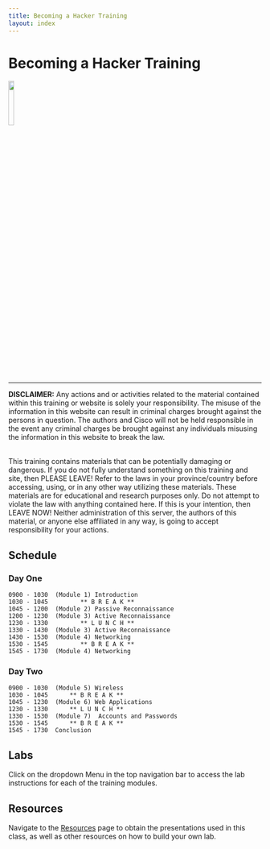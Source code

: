 ```yaml
---
title: Becoming a Hacker Training
layout: index
---
```


# Becoming a Hacker Training

<img src="os_files/hacker_2.png" width="15%" height="15%">

<hr>

**DISCLAIMER:** Any actions and or activities related to the material contained within this training or website is solely your responsibility. The misuse of the information in this website can result in criminal charges brought against the persons in question. The authors and Cisco will not be held responsible in the event any criminal charges be brought against any individuals misusing the information in this website to break the law.<br> <br>

This training contains materials that can be potentially damaging or dangerous. If you do not fully understand something on this training and site, then PLEASE LEAVE! Refer to the laws in your province/country before accessing, using, or in any other way utilizing these materials. These materials are for educational and research purposes only. Do not attempt to violate the law with anything contained here. If this is your intention, then LEAVE NOW! Neither administration of this server, the authors of this material, or anyone else affiliated in any way, is going to accept responsibility for your actions.

## Schedule

### Day One

```
0900 - 1030  (Module 1) Introduction
1030 - 1045         ** B R E A K **
1045 - 1200  (Module 2) Passive Reconnaissance
1200 - 1230  (Module 3) Active Reconnaissance
1230 - 1330         ** L U N C H **
1330 - 1430  (Module 3) Active Reconnaissance
1430 - 1530  (Module 4) Networking
1530 - 1545         ** B R E A K **
1545 - 1730  (Module 4) Networking
```

### Day Two

```
0900 - 1030  (Module 5) Wireless
1030 - 1045      ** B R E A K **
1045 - 1230  (Module 6) Web Applications
1230 - 1330      ** L U N C H **
1330 - 1530  (Module 7)  Accounts and Passwords
1530 - 1545      ** B R E A K **
1545 - 1730  Conclusion
```


## Labs

Click on the dropdown Menu in the top navigation bar to access the lab instructions for each of the training modules.

## Resources

Navigate to the [Resources](/training/resources.html) page to obtain the presentations used in this class, as well as other resources on how to build your own lab.
